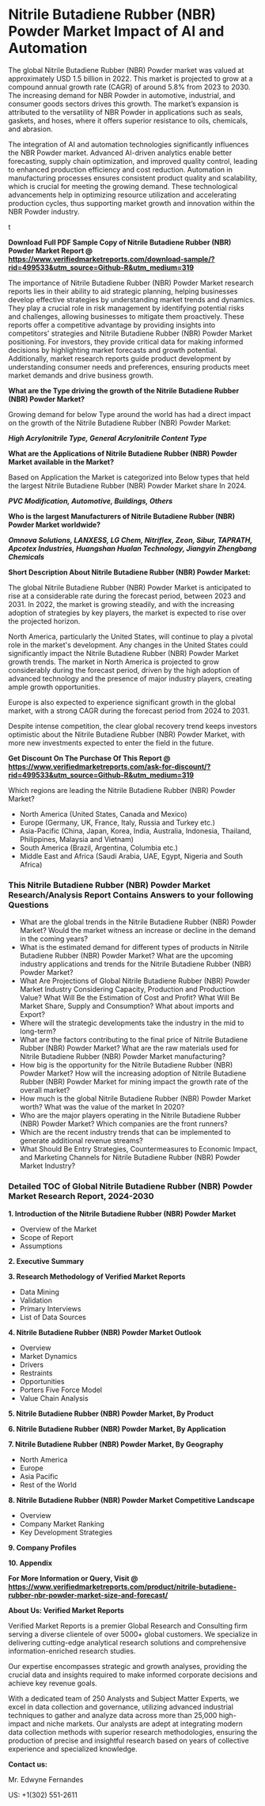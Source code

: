 <meta name="title" content="Global  Nitrile Butadiene Rubber (NBR) Powder Market Impact of AI and Automation"><meta name="description" content="  The global Nitrile Butadiene Rubber (NBR) Powder market was valued at approximately USD 1.5 billion in 2022. This market is projected to grow at a compound annual gr"><meta name="title" content=" Nitrile Butadiene Rubber (NBR) Powder Market Size, Share, Scope, Trends, Growth, Opportunities, Analysis, Forecast"> <h1>Nitrile Butadiene Rubber (NBR) Powder Market Impact of AI and Automation</h1> <p>The global Nitrile Butadiene Rubber (NBR) Powder market was valued at approximately USD 1.5 billion in 2022. This market is projected to grow at a compound annual growth rate (CAGR) of around 5.8% from 2023 to 2030. The increasing demand for NBR Powder in automotive, industrial, and consumer goods sectors drives this growth. The market’s expansion is attributed to the versatility of NBR Powder in applications such as seals, gaskets, and hoses, where it offers superior resistance to oils, chemicals, and abrasion.</p> <p>The integration of AI and automation technologies significantly influences the NBR Powder market. Advanced AI-driven analytics enable better forecasting, supply chain optimization, and improved quality control, leading to enhanced production efficiency and cost reduction. Automation in manufacturing processes ensures consistent product quality and scalability, which is crucial for meeting the growing demand. These technological advancements help in optimizing resource utilization and accelerating production cycles, thus supporting market growth and innovation within the NBR Powder industry.</p> t</p><p id="" class=""><strong>Download Full PDF Sample Copy of Nitrile Butadiene Rubber (NBR) Powder Market Report @ <a href="https://www.verifiedmarketreports.com/download-sample/?rid=499533&utm_source=Github-R&utm_medium=319" target="_blank">https://www.verifiedmarketreports.com/download-sample/?rid=499533&utm_source=Github-R&utm_medium=319</a></strong></p><p>The importance of&nbsp;Nitrile Butadiene Rubber (NBR) Powder Market research reports lies in their ability to aid strategic planning, helping businesses develop effective strategies by understanding market trends and dynamics. They play a crucial role in risk management by identifying potential risks and challenges, allowing businesses to mitigate them proactively. These reports offer a competitive advantage by providing insights into competitors' strategies and Nitrile Butadiene Rubber (NBR) Powder Market positioning. For investors, they provide critical data for making informed decisions by highlighting market forecasts and growth potential. Additionally, market research reports guide product development by understanding consumer needs and preferences, ensuring products meet market demands and drive business growth.</p><p><strong>What are the&nbsp;Type driving the growth of the Nitrile Butadiene Rubber (NBR) Powder Market?</strong></p><p id="" class="">Growing demand for below Type around the world has had a direct impact on the growth of the Nitrile Butadiene Rubber (NBR) Powder Market:</p><em><strong>High Acrylonitrile Type, General Acrylonitrile Content Type</strong></em></p><strong>What are the&nbsp;Applications&nbsp;of Nitrile Butadiene Rubber (NBR) Powder Market available in the Market?</strong></p><p id="" class="">Based on Application the Market is categorized into Below types that held the largest Nitrile Butadiene Rubber (NBR) Powder Market share In 2024.</p><em><strong>PVC Modification, Automotive, Buildings, Others</strong></em></p><strong>Who is the largest Manufacturers of Nitrile Butadiene Rubber (NBR) Powder Market worldwide?</strong></p><p><em><strong>Omnova Solutions, LANXESS, LG Chem, Nitriflex, Zeon, Sibur, TAPRATH, Apcotex Industries, Huangshan Hualan Technology, Jiangyin Zhengbang Chemicals</strong></em></p><p id="" class=""><strong>Short Description About Nitrile Butadiene Rubber (NBR) Powder Market:</strong></p><p>The global Nitrile Butadiene Rubber (NBR) Powder Market is anticipated to rise at a considerable rate during the forecast period, between 2023 and 2031. In 2022, the market is growing steadily, and with the increasing adoption of strategies by key players, the market is expected to rise over the projected horizon.</p><p>North America, particularly the United States, will continue to play a pivotal role in the market's development. Any changes in the United States could significantly impact the Nitrile Butadiene Rubber (NBR) Powder Market growth trends. The market in North America is projected to grow considerably during the forecast period, driven by the high adoption of advanced technology and the presence of major industry players, creating ample growth opportunities.</p><p>Europe is also expected to experience significant growth in the global market, with a strong CAGR during the forecast period from 2024 to 2031.</p><p>Despite intense competition, the clear global recovery trend keeps investors optimistic about the Nitrile Butadiene Rubber (NBR) Powder Market, with more new investments expected to enter the field in the future.</p><p id="" class=""><strong>Get Discount On The Purchase Of This Report @ <a href="https://www.verifiedmarketreports.com/ask-for-discount/?rid=499533&utm_source=Github-R&utm_medium=319" target="_blank">https://www.verifiedmarketreports.com/ask-for-discount/?rid=499533&utm_source=Github-R&utm_medium=319</a></strong></p>Which regions are leading the Nitrile Butadiene Rubber (NBR) Powder Market?</p><ul><li>North America (United States, Canada and Mexico)</li><li>Europe (Germany, UK, France, Italy, Russia and Turkey etc.)</li><li>Asia-Pacific (China, Japan, Korea, India, Australia, Indonesia, Thailand, Philippines, Malaysia and Vietnam)</li><li>South America (Brazil, Argentina, Columbia etc.)</li><li>Middle East and Africa (Saudi Arabia, UAE, Egypt, Nigeria and South Africa)</li></ul><h3 id="" class="">This Nitrile Butadiene Rubber (NBR) Powder Market Research/Analysis Report Contains Answers to your following Questions</h3><ul><li>What are the global trends in the Nitrile Butadiene Rubber (NBR) Powder Market? Would the market witness an increase or decline in the demand in the coming years?</li><li>What is the estimated demand for different types of products in Nitrile Butadiene Rubber (NBR) Powder Market? What are the upcoming industry applications and trends for the Nitrile Butadiene Rubber (NBR) Powder Market?</li><li>What Are Projections of Global Nitrile Butadiene Rubber (NBR) Powder Market Industry Considering Capacity, Production and Production Value? What Will Be the Estimation of Cost and Profit? What Will Be Market Share, Supply and Consumption? What about imports and Export?</li><li>Where will the strategic developments take the industry in the mid to long-term?</li><li>What are the factors contributing to the final price of Nitrile Butadiene Rubber (NBR) Powder Market? What are the raw materials used for Nitrile Butadiene Rubber (NBR) Powder Market manufacturing?</li><li>How big is the opportunity for the Nitrile Butadiene Rubber (NBR) Powder Market? How will the increasing adoption of Nitrile Butadiene Rubber (NBR) Powder Market for mining impact the growth rate of the overall market?</li><li>How much is the global Nitrile Butadiene Rubber (NBR) Powder Market worth? What was the value of the market In 2020?</li><li>Who are the major players operating in the Nitrile Butadiene Rubber (NBR) Powder Market? Which companies are the front runners?</li><li>Which are the recent industry trends that can be implemented to generate additional revenue streams?</li><li>What Should Be Entry Strategies, Countermeasures to Economic Impact, and Marketing Channels for Nitrile Butadiene Rubber (NBR) Powder Market Industry?</li></ul><h3 id="" class="">Detailed TOC of Global Nitrile Butadiene Rubber (NBR) Powder Market Research Report, 2024-2030</h3><p id="" class=""><strong>1. Introduction of the Nitrile Butadiene Rubber (NBR) Powder Market</strong></p><ul><li>Overview of the Market</li><li>Scope of Report</li><li>Assumptions</li></ul><p id="" class=""><strong>2. Executive Summary</strong></p><p id="" class=""><strong>3. Research Methodology of Verified Market Reports</strong></p><ul><li>Data Mining</li><li>Validation</li><li>Primary Interviews</li><li>List of Data Sources</li></ul><p id="" class=""><strong>4. Nitrile Butadiene Rubber (NBR) Powder Market Outlook</strong></p><ul><li>Overview</li><li>Market Dynamics</li><li>Drivers</li><li>Restraints</li><li>Opportunities</li><li>Porters Five Force Model</li><li>Value Chain Analysis</li></ul><p id="" class=""><strong>5. Nitrile Butadiene Rubber (NBR) Powder Market, By Product</strong></p><p id="" class=""><strong>6. Nitrile Butadiene Rubber (NBR) Powder Market, By Application</strong></p><p id="" class=""><strong>7. Nitrile Butadiene Rubber (NBR) Powder Market, By Geography</strong></p><ul><li>North America</li><li>Europe</li><li>Asia Pacific</li><li>Rest of the World</li></ul><p id="" class=""><strong>8. Nitrile Butadiene Rubber (NBR) Powder Market Competitive Landscape</strong></p><ul><li>Overview</li><li>Company Market Ranking</li><li>Key Development Strategies</li></ul><p id="" class=""><strong>9. Company Profiles</strong></p><p id="" class=""><strong>10. Appendix</strong></p><p id="" class=""><strong>For More Information or Query, Visit @ <a href="https://www.verifiedmarketreports.com/product/nitrile-butadiene-rubber-nbr-powder-market-size-and-forecast/" target="_blank">https://www.verifiedmarketreports.com/product/nitrile-butadiene-rubber-nbr-powder-market-size-and-forecast/</a></strong></p><p id="" class=""><strong>About Us: Verified Market Reports</strong></p><p id="" class="">Verified Market Reports is a premier Global Research and Consulting firm serving a diverse clientele of over 5000+ global customers. We specialize in delivering cutting-edge analytical research solutions and comprehensive information-enriched research studies.</p><p id="" class="">Our expertise encompasses strategic and growth analyses, providing the crucial data and insights required to make informed corporate decisions and achieve key revenue goals.</p><p id="" class="">With a dedicated team of 250 Analysts and Subject Matter Experts, we excel in data collection and governance, utilizing advanced industrial techniques to gather and analyze data across more than 25,000 high-impact and niche markets. Our analysts are adept at integrating modern data collection methods with superior research methodologies, ensuring the production of precise and insightful research based on years of collective experience and specialized knowledge.</p><p id="" class=""><strong>Contact us:</strong></p><p id="" class="">Mr. Edwyne Fernandes</p><p id="" class="">US: +1(302) 551-2611</p>
